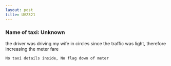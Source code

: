 ```yaml
---
layout: post
title: UVZ321
---
```


### Name of taxi: Unknown

the driver was driving my wife in circles since the traffic was light, therefore increasing the meter fare

```No taxi details inside, No flag down of meter```
